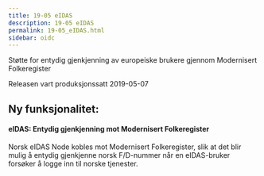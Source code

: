 ```yaml
---
title: 19-05 eIDAS
description: 19-05 eIDAS
permalink: 19-05_eIDAS.html
sidebar: oidc
---
```



Støtte for entydig gjenkjenning av europeiske brukere gjennom Modernisert Folkeregister



Releasen vart produksjonssatt 2019-05-07

## Ny funksjonalitet:


#### eIDAS: Entydig gjenkjenning mot Modernisert Folkeregister

Norsk eIDAS Node kobles mot Modernisert Folkeregister, slik at det blir mulig å entydig gjenkjenne norsk F/D-nummer når en eIDAS-bruker forsøker å logge inn til norske tjenester.

